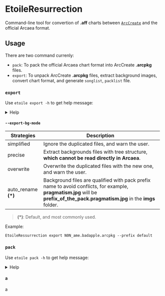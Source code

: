 # EtoileResurrection

Command-line tool for convertion of **.aff** charts between [`ArcCreate`](https://github.com/Arcthesia/ArcCreate) and the official Arcaea
format.

## Usage

There are two command currenly:

- `pack`: To pack the official Arcaea chart format into ArcCreate **.arcpkg** files.
- `export`: To unpack ArcCreate **.arcpkg** files, extract background images, convert chart format, and generate `songlist`, `packlist`
  file.

### `export`

Use `etoile export -h` to get help message:

<details><summary>Help</summary>

```
Usage: etoile export [<options>] [<arcpkgs>]...

Options:
  -p, --prefix=<text>       The prefix of the song id
  --export-bg-mode, --mode=(simplified|precise|overwrite|auto_rename)
                            Please refer to the README file
  -s, --pack, --set=<text>  The name of the pack to export, defaults to single
  -v, --version=<text>      The version of the songs, defaults to 1.0
  -t, --time=<text>         The time when these songs are added, defaults to
                            current system time
  -o, --output=<path>       The output of the song output, defaults to
                            './result'
  -h, --help                Show this message and exit

Arguments:
  <arcpkgs>  .arcpkg files to be processed on

```

</details>

#### `--export-bg-mode`

| Strategies           | Description                                                                                                                                                                       |
|----------------------|-----------------------------------------------------------------------------------------------------------------------------------------------------------------------------------|
| simplified           | Ignore the duplicated files, and warn the user.                                                                                                                                   |
| precise              | Extract backgrounds files with tree structure, **which cannot be read directly in Arcaea**.                                                                                       |
| overwrite            | Overwrite the duplicated files with the new one, and warn the user.                                                                                                               |
| auto_rename __(\*)__ | Background files are qualified with pack prefix name to avoid conflicts, for example, **pragmatism.jpg** will be **prefix\_of\_the\_pack.pragmatism.jpg** in the **imgs** folder. |

> __(\*)__: Default, and most commonly used.

Example:

```
EtoileRessurrection export N0N_ame.badapple.arcpkg --prefix default 
```

### `pack`

Use `etoile pack -h` to get help message:

<details><summary>Help</summary>

```
Usage: etoile pack [<options>] <songsdir>

Options:
  -o, --outputDir=<path>     The path to the .arcpkg file to be packed
  -p, --prefix=<text>        The prefix of the song id
  -s, --songId, --id=<text>  The identity of the song to be packed
  -c, --constants=<float>    The list of song constants
  -h, --help                 Show this message and exit

Arguments:
  <songsdir>  songs dir to be processed on

```

</details>

#### a

a